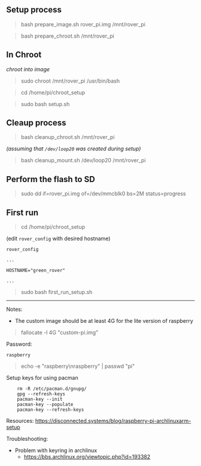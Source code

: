 ## Setup process

> bash prepare_image.sh rover_pi.img /mnt/rover_pi

> bash prepare_chroot.sh /mnt/rover_pi

## In Chroot

_chroot into image_

> sudo chroot /mnt/rover_pi /usr/bin/bash

> cd /home/pi/chroot_setup

> sudo bash setup.sh

## Cleaup process

> bash cleanup_chroot.sh /mnt/rover_pi

_(assuming that `/dev/loop20` was created during setup)_

> bash cleanup_mount.sh /dev/loop20 /mnt/rover_pi


## Perform the flash to SD

> sudo dd if=rover_pi.img of=/dev/mmcblk0 bs=2M status=progress

## First run

> cd /home/pi/chroot_setup

(edit `rover_config` with desired hostname)

`rover_config`
```
...

HOSTNAME="green_rover"

...

```

> sudo bash first_run_setup.sh

---

Notes:
 - The custom image should be at least 4G for the lite version of raspberry
> fallocate -l 4G "custom-pi.img"

Password:

`raspberry`

> echo -e "raspberry\nraspberry" | passwd "pi"


Setup keys for using pacman
```
    rm -R /etc/pacman.d/gnupg/
    gpg --refresh-keys
    pacman-key --init
    pacman-key --populate
    pacman-key --refresh-keys
```

Resources:
https://disconnected.systems/blog/raspberry-pi-archlinuxarm-setup

Troubleshooting:

- Problem with keyring in archlinux
    - https://bbs.archlinux.org/viewtopic.php?id=193382


